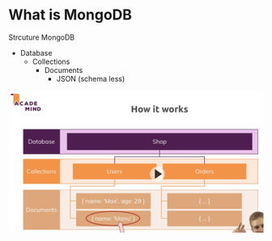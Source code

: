 # What is MongoDB

Strcuture MongoDB
- Database
  - Collections
    - Documents
      - JSON (schema less)

 ![how it works](how_it_works.png)

 